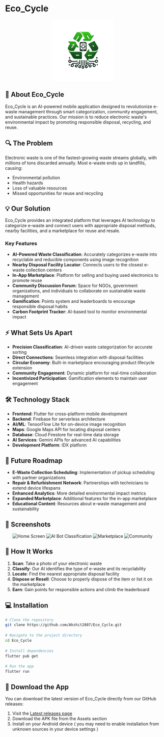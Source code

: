 # Eco_Cycle

<p align="center">
  <img src="assets/logo.png" alt="Eco_Cycle Logo" width="200"/>
</p>

## 🌱 About Eco_Cycle

Eco_Cycle is an AI-powered mobile application designed to revolutionize e-waste management through smart categorization, community engagement, and sustainable practices. Our mission is to reduce electronic waste's environmental impact by promoting responsible disposal, recycling, and reuse.

## 🔍 The Problem

Electronic waste is one of the fastest-growing waste streams globally, with millions of tons discarded annually. Most e-waste ends up in landfills, causing:
- Environmental pollution
- Health hazards
- Loss of valuable resources
- Missed opportunities for reuse and recycling

## 💡 Our Solution

Eco_Cycle provides an integrated platform that leverages AI technology to categorize e-waste and connect users with appropriate disposal methods, nearby facilities, and a marketplace for reuse and resale.

### Key Features

- **AI-Powered Waste Classification**: Accurately categorizes e-waste into recyclable and reducible components using image recognition
- **Nearby Disposal Facility Locator**: Connects users to the closest e-waste collection centers
- **In-App Marketplace**: Platform for selling and buying used electronics to promote reuse
- **Community Discussion Forum**: Space for NGOs, government organizations, and individuals to collaborate on sustainable waste management
- **Gamification**: Points system and leaderboards to encourage responsible disposal habits
- **Carbon Footprint Tracker**: AI-based tool to monitor environmental impact

## ⚡ What Sets Us Apart

- **Precision Classification**: AI-driven waste categorization for accurate sorting
- **Direct Connections**: Seamless integration with disposal facilities
- **Circular Economy**: Built-in marketplace encouraging product lifecycle extension
- **Community Engagement**: Dynamic platform for real-time collaboration
- **Incentivized Participation**: Gamification elements to maintain user engagement

## 🛠️ Technology Stack

- **Frontend**: Flutter for cross-platform mobile development
- **Backend**: Firebase for serverless architecture
- **AI/ML**: TensorFlow Lite for on-device image recognition
- **Maps**: Google Maps API for locating disposal centers
- **Database**: Cloud Firestore for real-time data storage
- **AI Services**: Gemini APIs for advanced AI capabilities
- **Development Platform**: IDX platform

## 🚀 Future Roadmap

- **E-Waste Collection Scheduling**: Implementation of pickup scheduling with partner organizations
- **Repair & Refurbishment Network**: Partnerships with technicians to extend device lifespans
- **Enhanced Analytics**: More detailed environmental impact metrics
- **Expanded Marketplace**: Additional features for the in-app marketplace
- **Educational Content**: Resources about e-waste management and sustainability

## 📱 Screenshots

<p align="center">
  <img src="https://github.com/user-attachments/assets/0308c9ce-ee8c-43c7-b77e-e85bffead2ba" alt="Home Screen" width="200"/>
  <img src="https://github.com/user-attachments/assets/fb7bd392-f5dd-41c9-a499-ca070989c624" alt="AI Bot Classification" width="200"/>
  <img src="https://github.com/user-attachments/assets/c46a4507-a961-4d05-bba6-cb419b10044c" alt="Marketplace" width="200"/>
  <img src="https://github.com/user-attachments/assets/dc89c06f-83b2-4ac0-80f0-50ffa891524b" alt="Community" width="200"/>
</p>


## 🔄 How It Works

1. **Scan**: Take a photo of your electronic waste
2. **Classify**: Our AI identifies the type of e-waste and its recyclability
3. **Locate**: Find the nearest appropriate disposal facility
4. **Dispose or Resell**: Choose to properly dispose of the item or list it on the marketplace
5. **Earn**: Gain points for responsible actions and climb the leaderboard

## 💻 Installation

```bash
# Clone the repository
git clone https://github.com/Akshit2807/Eco_Cycle.git

# Navigate to the project directory
cd Eco_Cycle

# Install dependencies
flutter pub get

# Run the app
flutter run
```
## 📲 Download the App

You can download the latest version of Eco_Cycle directly from our GitHub releases:

1. Visit the [Latest releases page](https://github.com/Akshit2807/Eco_Cycle/releases/latest)
2. Download the APK file from the Assets section
3. Install on your Android device ( you may need to enable installation from unknown sources in your device settings )
